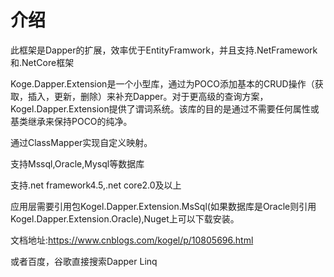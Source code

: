
# 介绍

此框架是Dapper的扩展，效率优于EntityFramwork，并且支持.NetFramework和.NetCore框架

Koge.Dapper.Extension是一个小型库，通过为POCO添加基本的CRUD操作（获取，插入，更新，删除）来补充Dapper。对于更高级的查询方案，Kogel.Dapper.Extension提供了谓词系统。该库的目的是通过不需要任何属性或基类继承来保持POCO的纯净。

通过ClassMapper实现自定义映射。

支持Mssql,Oracle,Mysql等数据库

支持.net framework4.5,.net core2.0及以上

应用层需要引用包Kogel.Dapper.Extension.MsSql(如果数据库是Oracle则引用Kogel.Dapper.Extension.Oracle),Nuget上可以下载安装。

文档地址:https://www.cnblogs.com/kogel/p/10805696.html

或者百度，谷歌直接搜索Dapper Linq